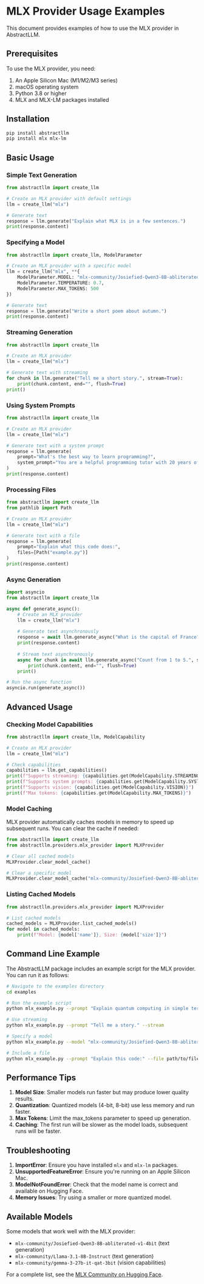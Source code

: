 # MLX Provider Usage Examples

This document provides examples of how to use the MLX provider in AbstractLLM.

## Prerequisites

To use the MLX provider, you need:

1. An Apple Silicon Mac (M1/M2/M3 series)
2. macOS operating system
3. Python 3.8 or higher
4. MLX and MLX-LM packages installed

## Installation

```bash
pip install abstractllm
pip install mlx mlx-lm
```

## Basic Usage

### Simple Text Generation

```python
from abstractllm import create_llm

# Create an MLX provider with default settings
llm = create_llm("mlx")

# Generate text
response = llm.generate("Explain what MLX is in a few sentences.")
print(response.content)
```

### Specifying a Model

```python
from abstractllm import create_llm, ModelParameter

# Create an MLX provider with a specific model
llm = create_llm("mlx", **{
    ModelParameter.MODEL: "mlx-community/Josiefied-Qwen3-8B-abliterated-v1-4bit",
    ModelParameter.TEMPERATURE: 0.7,
    ModelParameter.MAX_TOKENS: 500
})

# Generate text
response = llm.generate("Write a short poem about autumn.")
print(response.content)
```

### Streaming Generation

```python
from abstractllm import create_llm

# Create an MLX provider
llm = create_llm("mlx")

# Generate text with streaming
for chunk in llm.generate("Tell me a short story.", stream=True):
    print(chunk.content, end="", flush=True)
print()
```

### Using System Prompts

```python
from abstractllm import create_llm

# Create an MLX provider
llm = create_llm("mlx")

# Generate text with a system prompt
response = llm.generate(
    prompt="What's the best way to learn programming?",
    system_prompt="You are a helpful programming tutor with 20 years of experience."
)
print(response.content)
```

### Processing Files

```python
from abstractllm import create_llm
from pathlib import Path

# Create an MLX provider
llm = create_llm("mlx")

# Generate text with a file
response = llm.generate(
    prompt="Explain what this code does:",
    files=[Path("example.py")]
)
print(response.content)
```

### Async Generation

```python
import asyncio
from abstractllm import create_llm

async def generate_async():
    # Create an MLX provider
    llm = create_llm("mlx")
    
    # Generate text asynchronously
    response = await llm.generate_async("What is the capital of France?")
    print(response.content)
    
    # Stream text asynchronously
    async for chunk in await llm.generate_async("Count from 1 to 5.", stream=True):
        print(chunk.content, end="", flush=True)
    print()

# Run the async function
asyncio.run(generate_async())
```

## Advanced Usage

### Checking Model Capabilities

```python
from abstractllm import create_llm, ModelCapability

# Create an MLX provider
llm = create_llm("mlx")

# Check capabilities
capabilities = llm.get_capabilities()
print(f"Supports streaming: {capabilities.get(ModelCapability.STREAMING)}")
print(f"Supports system prompts: {capabilities.get(ModelCapability.SYSTEM_PROMPT)}")
print(f"Supports vision: {capabilities.get(ModelCapability.VISION)}")
print(f"Max tokens: {capabilities.get(ModelCapability.MAX_TOKENS)}")
```

### Model Caching

MLX provider automatically caches models in memory to speed up subsequent runs. You can clear the cache if needed:

```python
from abstractllm import create_llm
from abstractllm.providers.mlx_provider import MLXProvider

# Clear all cached models
MLXProvider.clear_model_cache()

# Clear a specific model
MLXProvider.clear_model_cache("mlx-community/Josiefied-Qwen3-8B-abliterated-v1-4bit")
```

### Listing Cached Models

```python
from abstractllm.providers.mlx_provider import MLXProvider

# List cached models
cached_models = MLXProvider.list_cached_models()
for model in cached_models:
    print(f"Model: {model['name']}, Size: {model['size']}")
```

## Command Line Example

The AbstractLLM package includes an example script for the MLX provider. You can run it as follows:

```bash
# Navigate to the examples directory
cd examples

# Run the example script
python mlx_example.py --prompt "Explain quantum computing in simple terms."

# Use streaming
python mlx_example.py --prompt "Tell me a story." --stream

# Specify a model
python mlx_example.py --model "mlx-community/Josiefied-Qwen3-8B-abliterated-v1-4bit" --prompt "Hello!"

# Include a file
python mlx_example.py --prompt "Explain this code:" --file path/to/file.py
```

## Performance Tips

1. **Model Size**: Smaller models run faster but may produce lower quality results.
2. **Quantization**: Quantized models (4-bit, 8-bit) use less memory and run faster.
3. **Max Tokens**: Limit the max_tokens parameter to speed up generation.
4. **Caching**: The first run will be slower as the model loads, subsequent runs will be faster.

## Troubleshooting

1. **ImportError**: Ensure you have installed `mlx` and `mlx-lm` packages.
2. **UnsupportedFeatureError**: Ensure you're running on an Apple Silicon Mac.
3. **ModelNotFoundError**: Check that the model name is correct and available on Hugging Face.
4. **Memory Issues**: Try using a smaller or more quantized model.

## Available Models

Some models that work well with the MLX provider:

- `mlx-community/Josiefied-Qwen3-8B-abliterated-v1-4bit` (text generation)
- `mlx-community/Llama-3.1-8B-Instruct` (text generation)
- `mlx-community/gemma-3-27b-it-qat-3bit` (vision capabilities)

For a complete list, see the [MLX Community on Hugging Face](https://huggingface.co/mlx-community). 